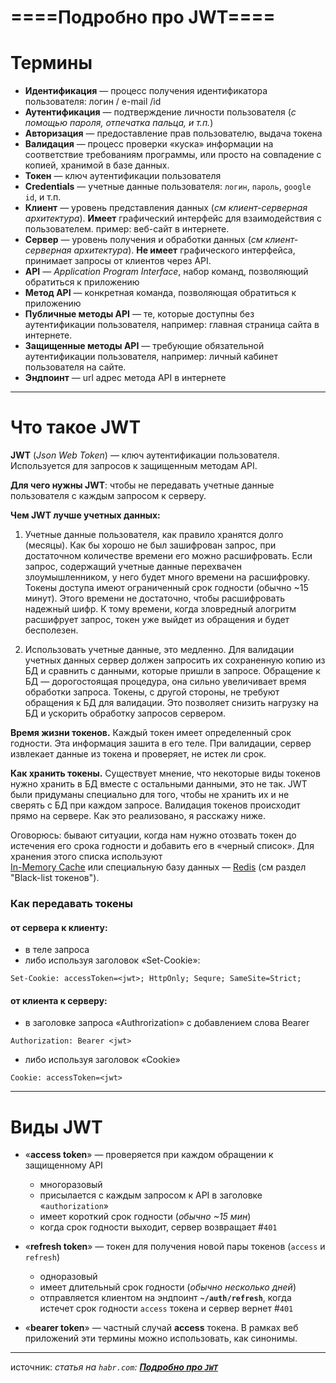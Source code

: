 # ====Подробно про JWT====
# Термины

- **Идентификация** — процесс получения идентификатора пользователя: логин / e-mail /id    
- **Аутентификация** — подтверждение личности пользователя (*с помощью пароля, отпечатка пальца, и т.п.*)    
- **Авторизация** — предоставление прав пользователю, выдача токена    
- **Валидация** — процесс проверки «куска» информации на соответствие требованиям программы, или просто на совпадение с копией, хранимой в базе данных.    
- **Токен** — ключ аутентификации пользователя    
- **Credentials** — учетные данные пользователя: `логин`, `пароль`, `google id`, и т.п.    
- **Клиент** — уровень представления данных (*см клиент-серверная архитектура*). **Имеет** графический интерфейс для взаимодействия с пользователем. пример: веб-сайт в интернете.    
- **Сервер** — уровень получения и обработки данных (*см клиент-серверная архитектура*). **Не имеет** графического интерфейса, принимает запросы от клиентов через API.    
- **API** — *Application Program Interface*, набор команд, позволяющий обратиться к приложению    
- **Метод API** — конкретная команда, позволяющая обратиться к приложению    
- **Публичные методы API** — те, которые доступны без аутентификации пользователя, например: главная страница сайта в интернете.    
- **Защищенные методы API** — требующие обязательной аутентификации пользователя, например: личный кабинет пользователя на сайте.    
- **Эндпоинт** — url адрес метода API в интернете    

---
# Что такое **JWT**

**JWT** (*Json Web Token*) — ключ аутентификации пользователя. Используется для запросов к защищенным методам API.

**Для чего нужны JWT**: чтобы не передавать учетные данные пользователя с каждым запросом к серверу.

**Чем JWT лучше учетных данных:**

1. Учетные данные пользователя, как правило хранятся долго (месяцы). Как бы хорошо не был зашифрован запрос, при достаточном количестве времени его можно расшифровать. Если запрос, содержащий учетные данные перехвачен злоумышленником, у него будет много времени на расшифровку. Токены доступа имеют ограниченный срок годности (обычно ~15 минут). Этого времени не достаточно, чтобы расшифровать надежный шифр. К тому времени, когда зловредный алогритм расшифрует запрос, токен уже выйдет из обращения и будет бесполезен.
    
2. Использовать учетные данные, это медленно. Для валидации учетных данных сервер должен запросить их сохраненную копию из БД и сравнить с данными, которые пришли в запросе. Обращение к БД — дорогостоящая процедура, она сильно увеличивает время обработки запроса. Токены, с другой стороны, не требуют обращения к БД для валидации. Это позволяет снизить нагрузку на БД и ускорить обработку запросов сервером.

**Время жизни токенов.** Каждый токен имеет определенный срок годности. Эта информация зашита в его теле. При валидации, сервер извлекает данные из токена и проверяет, не истек ли срок.

**Как хранить токены.** Существует мнение, что некоторые виды токенов нужно хранить в БД вместе с остальными данными, это не так. JWT были придуманы специально для того, чтобы не хранить их и не сверять с БД при каждом запросе. Валидация токенов происходит прямо на сервере. Как это реализовано, я расскажу ниже.

Оговорюсь: бывают ситуации, когда нам нужно отозвать токен до истечения его срока годности и добавить его в «черный список». Для хранения этого списка используют  
[In-Memory Cache](https://habr.com/ru/companies/otus/articles/502974) или специальную базу данных — [Redis](https://redis.io/) (см раздел "Black-list токенов").

### **Как передавать токены**

#### **от сервера к клиенту**:
- в теле запроса    
- либо используя заголовок «Set-Cookie»:   
```
Set-Cookie: accessToken=<jwt>; HttpOnly; Sequre; SameSite=Strict;
```

#### **от клиента к серверу**:
- в заголовке запроса «Authrorization» с добавлением слова Bearer    
```
Authorization: Bearer <jwt>
```
- либо используя заголовок «Cookie»    
```
Cookie: accessToken=<jwt>
```

---
# Виды **JWT**

- «**access token**» — проверяется при каждом обращении к защищенному API    
    - многоразовый        
    - присылается с каждым запросом к API в заголовке «`authorization`»        
    - имеет короткий срок годности (*обычно ~15 мин*)        
    - когда срок годности выходит, сервер возвращает #`401`
    
- «**refresh token**» — токен для получения новой пары токенов (`access` и `refresh`)    
    - одноразовый        
    - имеет длительный срок годности (*обычно несколько дней*)        
    - отправляется клиентом на эндпоинт **`~/auth/refresh`**, когда истечет срок годности `access` токена и сервер вернет #`401`
    
- «**bearer token**» — частный случай **access** токена. В рамках веб приложений эти термины можно использовать, как синонимы.

---
источник: *статья на `habr.com`: [**Подробно про `JWT`**](https://habr.com/ru/articles/842056/)*
